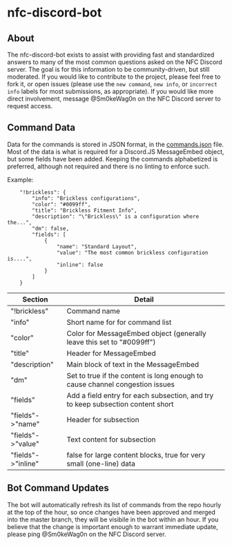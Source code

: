 # nfc-discord-bot

## About

The nfc-discord-bot exists to assist with providing fast and standardized answers to many of the most common questions asked on the NFC Discord server. The goal is for this information to be community-driven, but still moderated. If you would like to contribute to the project, please feel free to fork it, or open issues (please use the `new command`, `new info`, or `incorrect info` labels for most submissions, as appropriate). If you would like more direct involvement, message @Sm0keWag0n on the NFC Discord server to request access.

## Command Data

Data for the commands is stored in JSON format, in the [commands.json](commands.json) file. Most of the data is what is required for a Discord.JS MessageEmbed object, but some fields have been added. Keeping the commands alphabetized is preferred, although not required and there is no linting to enforce such.

Example:
```
    "!brickless": {
        "info": "Brickless configurations",
        "color": "#0099ff",
        "title": "Brickless Fitment Info",
        "description": "\"Brickless\" is a configuration where the...",
        "dm": false,
        "fields": [
            {
                "name": "Standard Layout",
                "value": "The most common brickless configuration is....",
                "inline": false
            }
        ]
    }
```

|Section   |Detail   |
|---|---|
|"!brickless"   |Command name   |
|"info"   |Short name for for command list   |
|"color"   |Color for MessageEmbed object (generally leave this set to "#0099ff")  |
|"title"   |Header for MessageEmbed   |
|"description"   |Main block of text in the MessageEmbed   |
|"dm"   |Set to true if the content is long enough to cause channel congestion issues   |
|"fields"   |Add a field entry for each subsection, and try to keep subsection content short   |
|"fields"->"name"   |Header for subsection   |
|"fields"->"value"   |Text content for subsection   |
|"fields"->"inline"   |false for large content blocks, true for very small (one-line) data   |

## Bot Command Updates

The bot will automatically refresh its list of commands from the repo hourly at the top of the hour, so once changes have been approved and merged into the master branch, they will be visibile in the bot within an hour. If you believe that the change is important enough to warrant immediate update, please ping @Sm0keWag0n on the NFC Discord server.

